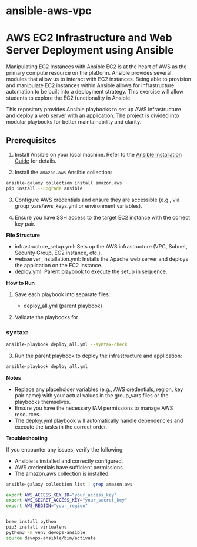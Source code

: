 # ansible-aws-vpc
# AWS EC2 Infrastructure and Web Server Deployment using Ansible

Manipulating EC2 Instances with Ansible
EC2 is at the heart of AWS as the primary compute resource on the platform. Ansible provides several modules that allow us to interact with EC2 instances. Being able to provision and manipulate EC2 instances within Ansible allows for infrastructure automation to be built into a deployment strategy. This exercise will allow students to explore the EC2 functionality in Ansible.

This repository provides Ansible playbooks to set up AWS infrastructure and deploy a web server with an application. The project is divided into modular playbooks for better maintainability and clarity.

## Prerequisites

1. Install Ansible on your local machine. Refer to the [Ansible Installation Guide](https://docs.ansible.com/ansible/latest/installation_guide/index.html) for details.

2. Install the `amazon.aws` Ansible collection:
```sh
ansible-galaxy collection install amazon.aws
pip install --upgrade ansible
```

3. Configure AWS credentials and ensure they are accessible (e.g., via group_vars/aws_keys.yml or environment variables).
   
4. Ensure you have SSH access to the target EC2 instance with the correct key pair.

**File Structure**

* infrastructure_setup.yml: Sets up the AWS infrastructure (VPC, Subnet, Security Group, EC2 instance, etc.).
* webserver_installation.yml: Installs the Apache web server and deploys the application on the EC2 instance.
* deploy.yml: Parent playbook to execute the setup in sequence.

**How to Run**

1. Save each playbook into separate
   files:
   * deploy_all.yml (parent playbook)
  
2. Validate the playbooks for

### syntax:
```sh
ansible-playbook deploy_all.yml --syntax-check
```

3. Run the parent playbook to deploy the infrastructure and application:

```sh
ansible-playbook deploy_all.yml
```

**Notes**

* Replace any placeholder variables (e.g., AWS credentials, region, key pair name) with your actual values in the group_vars files or the playbooks themselves.
* Ensure you have the necessary IAM permissions to manage AWS resources.
* The deploy.yml playbook will automatically handle dependencies and execute the tasks in the correct order.

**Troubleshooting**

If you encounter any issues, verify the following:

* Ansible is installed and correctly configured.
* AWS credentials have sufficient permissions.
* The amazon.aws collection is installed:

```sh
ansible-galaxy collection list | grep amazon.aws

export AWS_ACCESS_KEY_ID="your_access_key"
export AWS_SECRET_ACCESS_KEY="your_secret_key"
export AWS_REGION="your_region"


brew install python
pip3 install virtualenv
python3 -m venv devops-ansible
source devops-ansible/bin/activate
```
